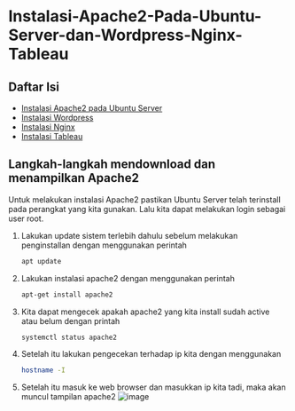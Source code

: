 # Instalasi-Apache2-Pada-Ubuntu-Server-dan-Wordpress-Nginx-Tableau

## Daftar Isi
- [Instalasi Apache2 pada Ubuntu Server](#Instalasi-Apache2-pada-Ubuntu-Server)
- [Instalasi Wordpress](#Instalasi-Wordpress)
- [Instalasi Nginx](#Instalasi-Nginx)
- [Instalasi Tableau](#Instalasi-Tableau)
  
## Langkah-langkah mendownload dan menampilkan Apache2
Untuk melakukan instalasi Apache2 pastikan Ubuntu Server telah terinstall pada perangkat yang kita gunakan. Lalu kita dapat melakukan login sebagai user root.

1. Lakukan update sistem terlebih dahulu sebelum melakukan penginstallan dengan menggunakan perintah
   ```bash
   apt update
   ```
2. Lakukan instalasi apache2 dengan menggunakan perintah
   ```bash
   apt-get install apache2
   ```
3. Kita dapat mengecek apakah apache2 yang kita install sudah active atau belum dengan printah
   ```bash
   systemctl status apache2
   ```
4. Setelah itu lakukan pengecekan terhadap ip kita dengan menggunakan
   ```bash
   hostname -I
   ```
5. Setelah itu masuk ke web browser dan masukkan ip kita tadi, maka akan muncul tampilan apache2
   ![image](https://github.com/tsazaah/Instalasi-Apache2-Pada-Ubuntu-Server-dan-Wordpress-Nginx-Tableau/assets/150001965/ef056079-bcd3-4d12-b8c8-c00d9b37bbcd)

